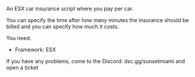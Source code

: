 An ESX car insurance script where you pay per car.

You can specify the time after how many minutes the insurance should be billed and you can specify how much it costs.

You need:

- Framework: ESX

If you have any problems, come to the Discord: dsc.gg/sunsetmiami and open a ticket
